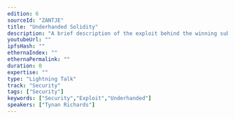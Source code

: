 ```yaml
---
edition: 6
sourceId: "ZANTJE"
title: "Underhanded Solidity"
description: "A brief description of the exploit behind the winning submission to the Underhanded Solidity Contest 2022."
youtubeUrl: ""
ipfsHash: ""
ethernaIndex: ""
ethernaPermalink: ""
duration: 0
expertise: ""
type: "Lightning Talk"
track: "Security"
tags: ["Security"]
keywords: ["Security","Exploit","Underhanded"]
speakers: ["Tynan Richards"]
---
```

